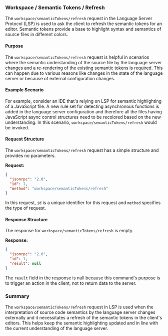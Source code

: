 ### Workspace / Semantic Tokens / Refresh

The `workspace/semanticTokens/refresh` request in the Language Server Protocol (LSP) is used to ask the client to refresh the semantic tokens for an editor. Semantic tokens provide a base to highlight syntax and semantics of source files in different colors. 

#### Purpose

The `workspace/semanticTokens/refresh` request is helpful in scenarios where the semantic understanding of the source file by the language server changes and a re-rendering of the existing semantic tokens is required. This can happen due to various reasons like changes in the state of the language server or because of external configuration changes.

#### Example Scenario

For example, consider an IDE that's relying on LSP for semantic highlighting of a JavaScript file. A new rule set for detecting asynchronous functions is added in the language server configuration and therefore all the files having JavaScript async control structures need to be recolored based on the new understanding. In this scenario, `workspace/semanticTokens/refresh` would be invoked.

#### Request Structure

The `workspace/semanticTokens/refresh` request has a simple structure and provides no parameters.

**Request:**

```json
{
  "jsonrpc": "2.0",
  "id": 1,
  "method": "workspace/semanticTokens/refresh"
}
```

In this request, `id` is a unique identifier for this request and `method` specifies the type of request.

#### Response Structure

The response for `workspace/semanticTokens/refresh` is empty.

**Response:**

```json
{
  "jsonrpc": "2.0",
  "id": 1,
  "result": null
}
```

The `result` field in the response is null because this command's purpose is to trigger an action in the client, not to return data to the server.

### Summary

The `workspace/semanticTokens/refresh` request in LSP is used when the interpretation of source code semantics by the language server changes externally and it necessitates a refresh of the semantic tokens in the client's editors. This helps keep the semantic highlighting updated and in line with the current understanding of the language server.